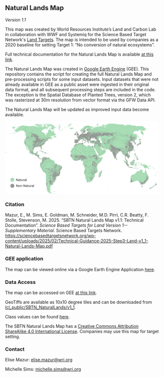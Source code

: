 ## Natural Lands Map 

*Version 1.1*

This map was created by World Resources Institute’s Land and Carbon Lab in collaboration with WWF and Systemiq for the Science Based Target Network's [Land Targets](https://sciencebasedtargetsnetwork.org/how-it-works/set-targets/). The map is intended to be used by companies as a 2020 baseline for setting Target 1: “No conversion of natural ecosystems”. 

Full technical documentation for the Natural Lands Map is available [at this link](https://sciencebasedtargetsnetwork.org/wp-content/uploads/2025/02/Technical-Guidance-2025-Step3-Land-v1_1-Natural-Lands-Map.pdf). 

The Natural Lands Map was created in [Google Earth Engine](https://earthengine.google.com/) (GEE). This repository contains the script for creating the full Natural Lands Map and pre-processing scripts for some input datasets. Input datasets that were not already available in GEE as a public asset were ingested in their original data format, and all subsequent processing steps are included in the code. The exception is the Spatial Database of Planted Trees, version 2, which was rasterized at 30m resolution from vector format via the GFW Data API.  

The Natural Lands Map will be updated as improved input data become available.  

![Natural Lands Map](binary.png)

### Citation 

Mazur, E., M. Sims, E. Goldman, M. Schneider, M.D. Pirri, C.R. Beatty, F. Stolle, Stevenson, M. 2025. “SBTN Natural Lands Map v1.1: Technical Documentation”. *Science Based Targets for Land Version 1-- Supplementary Material*. Science Based Targets Network. https://sciencebasedtargetsnetwork.org/wp-content/uploads/2025/02/Technical-Guidance-2025-Step3-Land-v1_1-Natural-Lands-Map.pdf

### GEE application 

The map can be viewed online via a Google Earth Engine Application [here](https://wri-datalab.earthengine.app/view/sbtn-natural-lands).  

### Data Access

The map can be accessed on GEE [at this link](https://developers.google.com/earth-engine/datasets/catalog/WRI_SBTN_naturalLands_v1_1_2020). 

GeoTiffs are available as 10x10 degree tiles and can be downloaded from [lcl_public/SBTN_NaturalLands/v1_1](https://console.cloud.google.com/storage/browser/lcl_public/SBTN_NaturalLands/v1_1).

Class values can be found [here](https://docs.google.com/spreadsheets/d/13w0Ezo5OMTInsBOn6OrBN-G580YqVvIWhsxgyeK3GuY/edit?usp=sharing). 

The SBTN Natural Lands Map has a [Creative Commons Attribution ShareAlike 4.0 International License](https://creativecommons.org/licenses/by-sa/4.0/deed.en). Companies may use this map for target setting. 


### Contact 

Elise Mazur: elise.mazur@wri.org 

Michelle Sims: michelle.sims@wri.org 
